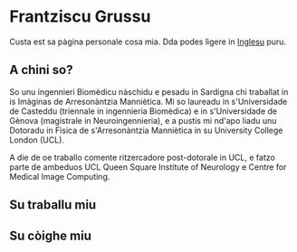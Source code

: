 # Frantziscu Grussu
Custa est sa pàgina personale cosa mia. Dda podes lìgere in [Inglesu](https://github.com/fragrussu/fragrussu.github.io/blob/master/README.md) puru.

## A chini so? 
So unu ingennieri Biomèdicu nàschidu e pesadu in Sardigna chi traballat in is Imàginas de Arresonàntzia Manniètica. Mi so laureadu in s'Universidade de Casteddu (triennale in ingennieria Biomèdica) e in s'Universidade de Gènova (magistrale in Neuroingennieria), e a pustis mi nd'apo liadu unu Dotoradu in Fìsica de s'Arresonàntzia Manniètica in su University College London (UCL).

A die de oe traballo comente ritzercadore post-dotorale in UCL, e fatzo parte de ambeduos UCL Queen Square Institute of Neurology e Centre for Medical Image Computing. 

## Su traballu miu

## Su còighe miu


